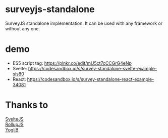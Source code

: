 # surveyjs-standalone
SurveyJS standalone implementation. It can be used with any framework or without any one.

# demo
* ES5 script tag: https://plnkr.co/edit/mU5ct7cCCGrG4eNp
* Svelte: https://codesandbox.io/s/survey-standalone-svelte-example-sis80
* React: https://codesandbox.io/s/survey-standalone-react-example-34081

# Thanks to
[SvelteJS](https://github.com/sveltejs/svelte)  
[RollupJS](https://github.com/rollup/rollup)  
[YogliB](https://github.com/YogliB/svelte-component-template)
